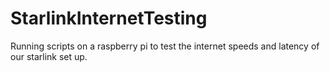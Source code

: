 # StarlinkInternetTesting
Running scripts on a raspberry pi to test the internet speeds and latency of our starlink set up.
